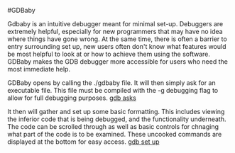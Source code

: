 #GDBaby

Gdbaby is an intuitive debugger meant for minimal set-up. Debuggers are extremely helpful, especially for new programmers that may have no idea where things have gone wrong. At the same time, there is often a barrier to entry surrounding set up, new users often don't know what features would be most helpful to look at or how to achieve them using the software. GDBaby makes the GDB debugger more accessible for users who need the most immediate help. 

GDBaby opens by calling the ./gdbaby file. It will then simply ask for an executable file. This file must be compiled with the -g debugging flag to allow for full debugging purposes. 
[gdb asks](image/startup.png)

It then will gather and set up some basic formatting. This includes viewing the inferior code that is being debugged, and the functionality underneath. The code can be scrolled through as well as basic controls for chnaging what part of the code is to be examined. These uncooked commands are displayed at the bottom for easy access. 
[gdb set up](image/gdbaby.png)
